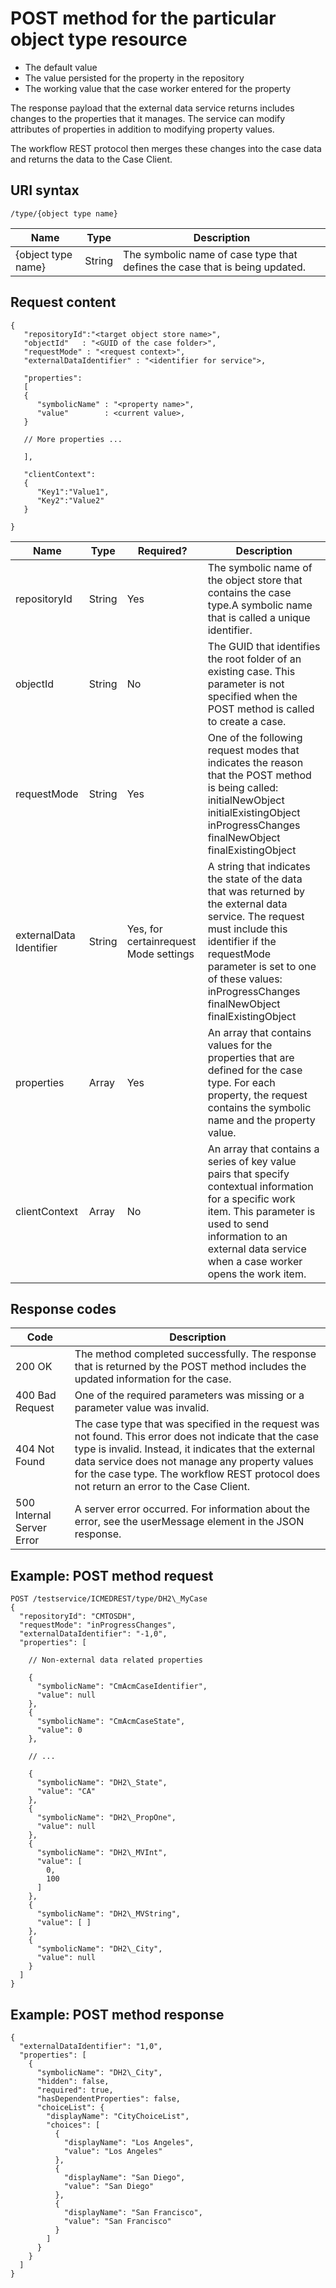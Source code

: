 # POST method for the particular object type resource

- The default value
- The value persisted for the property in the repository
- The working value that the case worker entered for the property

The response payload that the external data service returns
includes changes to the properties that it manages. The service can
modify attributes of properties in addition to modifying property
values.

The workflow REST protocol then merges these changes into the case data and returns the data to
the Case Client.

## URI syntax

```
/type/{object type name}
```

| Name               | Type   | Description                                                                 |
|--------------------|--------|-----------------------------------------------------------------------------|
| {object type name} | String | The symbolic name of case type that defines the case that is being updated. |

## Request content

```
{
   "repositoryId":"<target object store name>",
   "objectId"   : "<GUID of the case folder>",
   "requestMode" : "<request context>",
   "externalDataIdentifier" : "<identifier for service">,

   "properties":
   [
   {
      "symbolicName" : "<property name>",
      "value"        : <current value>,
   }

   // More properties ...

   ],

   "clientContext":
   {
      "Key1":"Value1",
      "Key2":"Value2"
   }

}
```

| Name                     | Type   | Required?                               | Description                                                                                                                                                                                                                                             |
|--------------------------|--------|-----------------------------------------|---------------------------------------------------------------------------------------------------------------------------------------------------------------------------------------------------------------------------------------------------------|
| repositoryId             | String | Yes                                     | The symbolic name of the object store that contains the case type.A symbolic name that is called a unique identifier.                                                                                                                                   |
| objectId                 | String | No                                      | The GUID that identifies the root folder of an existing case. This parameter is not specified when the POST method is called to create a case.                                                                                                          |
| requestMode              | String | Yes                                     | One of the following request modes that indicates the reason that the POST method is being called: initialNewObject initialExistingObject inProgressChanges finalNewObject finalExistingObject                                                          |
| externalData  Identifier | String | Yes, for certainrequest  Mode  settings | A string that indicates the state of the data that was returned by the external data service. The request must include this identifier if the requestMode parameter is set to one of these values: inProgressChanges finalNewObject finalExistingObject |
| properties               | Array  | Yes                                     | An array that contains values for the properties that are defined for the case type. For each property, the request contains the symbolic name and the property value.                                                                                  |
| clientContext            | Array  | No                                      | An array that contains a series of key value pairs that specify contextual information for a specific work item. This parameter is used to send information to an external data service when a case worker opens the work item.                         |

## Response codes

| Code                      | Description                                                                                                                                                                                                                                                                                                    |
|---------------------------|----------------------------------------------------------------------------------------------------------------------------------------------------------------------------------------------------------------------------------------------------------------------------------------------------------------|
| 200 OK                    | The method completed successfully. The response that is returned by the POST method includes the updated information for the case.                                                                                                                                                                             |
| 400 Bad Request           | One of the required parameters was missing or a parameter value was invalid.                                                                                                                                                                                                                                   |
| 404 Not Found             | The case type that was specified in the request was not found. This error does not indicate that the case type is invalid. Instead, it indicates that the external data service does not manage any property values for the case type. The workflow REST protocol does not return an error to the Case Client. |
| 500 Internal Server Error | A server error occurred. For information about the error, see the userMessage element in the JSON response.                                                                                                                                                                                                    |

## Example: POST method request

```
POST /testservice/ICMEDREST/type/DH2\_MyCase
{
  "repositoryId": "CMTOSDH", 
  "requestMode": "inProgressChanges", 
  "externalDataIdentifier": "-1,0", 
  "properties": [

    // Non-external data related properties

    {
      "symbolicName": "CmAcmCaseIdentifier", 
      "value": null
    }, 
    {
      "symbolicName": "CmAcmCaseState", 
      "value": 0
    }, 

    // ...

    {
      "symbolicName": "DH2\_State", 
      "value": "CA"
    }, 
    {
      "symbolicName": "DH2\_PropOne", 
      "value": null
    }, 
    {
      "symbolicName": "DH2\_MVInt", 
      "value": [
        0, 
        100
      ]
    }, 
    {
      "symbolicName": "DH2\_MVString", 
      "value": [ ]
    }, 
    {
      "symbolicName": "DH2\_City", 
      "value": null
    }
  ]
}
```

## Example: POST method response

```
{
  "externalDataIdentifier": "1,0", 
  "properties": [
    {
      "symbolicName": "DH2\_City", 
      "hidden": false, 
      "required": true, 
      "hasDependentProperties": false, 
      "choiceList": {
        "displayName": "CityChoiceList", 
        "choices": [
          {
            "displayName": "Los Angeles", 
            "value": "Los Angeles"
          }, 
          {
            "displayName": "San Diego", 
            "value": "San Diego"
          }, 
          {
            "displayName": "San Francisco", 
            "value": "San Francisco"
          }
        ]
      }
    }
  ]
}
```